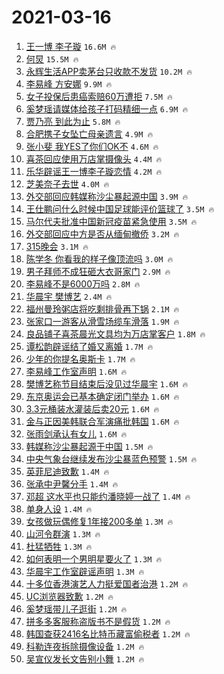# 2021-03-16

1. [王一博 李子璇](https://s.weibo.com/weibo?q=%E7%8E%8B%E4%B8%80%E5%8D%9A%20%E6%9D%8E%E5%AD%90%E7%92%87&Refer=top) `16.6M 🔥`
1. [何炅](https://s.weibo.com/weibo?q=%E4%BD%95%E7%82%85&Refer=top) `15.5M 🔥`
1. [永辉生活APP卖茅台只收款不发货](https://s.weibo.com/weibo?q=%23%E6%B0%B8%E8%BE%89%E7%94%9F%E6%B4%BBAPP%E5%8D%96%E8%8C%85%E5%8F%B0%E5%8F%AA%E6%94%B6%E6%AC%BE%E4%B8%8D%E5%8F%91%E8%B4%A7%23&Refer=top) `10.2M 🔥`
1. [李易峰 方安娜](https://s.weibo.com/weibo?q=%E6%9D%8E%E6%98%93%E5%B3%B0%20%E6%96%B9%E5%AE%89%E5%A8%9C&Refer=top) `9.9M 🔥`
1. [女子投保后患癌索赔60万遭拒](https://s.weibo.com/weibo?q=%23%E5%A5%B3%E5%AD%90%E6%8A%95%E4%BF%9D%E5%90%8E%E6%82%A3%E7%99%8C%E7%B4%A2%E8%B5%9460%E4%B8%87%E9%81%AD%E6%8B%92%23&Refer=top) `7.5M 🔥`
1. [奚梦瑶请媒体给孩子打码精细一点](https://s.weibo.com/weibo?q=%23%E5%A5%9A%E6%A2%A6%E7%91%B6%E8%AF%B7%E5%AA%92%E4%BD%93%E7%BB%99%E5%AD%A9%E5%AD%90%E6%89%93%E7%A0%81%E7%B2%BE%E7%BB%86%E4%B8%80%E7%82%B9%23&Refer=top) `6.9M 🔥`
1. [贾乃亮 到此为止](https://s.weibo.com/weibo?q=%E8%B4%BE%E4%B9%83%E4%BA%AE%20%E5%88%B0%E6%AD%A4%E4%B8%BA%E6%AD%A2&Refer=top) `5.8M 🔥`
1. [合肥携子女坠亡母亲遗言](https://s.weibo.com/weibo?q=%E5%90%88%E8%82%A5%E6%90%BA%E5%AD%90%E5%A5%B3%E5%9D%A0%E4%BA%A1%E6%AF%8D%E4%BA%B2%E9%81%97%E8%A8%80&Refer=top) `4.9M 🔥`
1. [张小斐 我YES了你们OK不](https://s.weibo.com/weibo?q=%E5%BC%A0%E5%B0%8F%E6%96%90%20%E6%88%91YES%E4%BA%86%E4%BD%A0%E4%BB%ACOK%E4%B8%8D&Refer=top) `4.6M 🔥`
1. [喜茶回应使用万店掌摄像头](https://s.weibo.com/weibo?q=%23%E5%96%9C%E8%8C%B6%E5%9B%9E%E5%BA%94%E4%BD%BF%E7%94%A8%E4%B8%87%E5%BA%97%E6%8E%8C%E6%91%84%E5%83%8F%E5%A4%B4%23&Refer=top) `4.4M 🔥`
1. [乐华辟谣王一博李子璇恋情](https://s.weibo.com/weibo?q=%23%E4%B9%90%E5%8D%8E%E8%BE%9F%E8%B0%A3%E7%8E%8B%E4%B8%80%E5%8D%9A%E6%9D%8E%E5%AD%90%E7%92%87%E6%81%8B%E6%83%85%23&Refer=top) `4.2M 🔥`
1. [芝美奈子去世](https://s.weibo.com/weibo?q=%E8%8A%9D%E7%BE%8E%E5%A5%88%E5%AD%90%E5%8E%BB%E4%B8%96&Refer=top) `4.0M 🔥`
1. [外交部回应韩媒称沙尘暴起源中国](https://s.weibo.com/weibo?q=%23%E5%A4%96%E4%BA%A4%E9%83%A8%E5%9B%9E%E5%BA%94%E9%9F%A9%E5%AA%92%E7%A7%B0%E6%B2%99%E5%B0%98%E6%9A%B4%E8%B5%B7%E6%BA%90%E4%B8%AD%E5%9B%BD%23&Refer=top) `3.9M 🔥`
1. [王仕鹏问什么时候中国足球能评价篮球了](https://s.weibo.com/weibo?q=%23%E7%8E%8B%E4%BB%95%E9%B9%8F%E9%97%AE%E4%BB%80%E4%B9%88%E6%97%B6%E5%80%99%E4%B8%AD%E5%9B%BD%E8%B6%B3%E7%90%83%E8%83%BD%E8%AF%84%E4%BB%B7%E7%AF%AE%E7%90%83%E4%BA%86%23&Refer=top) `3.5M 🔥`
1. [马尔代夫批准中国新冠疫苗紧急使用](https://s.weibo.com/weibo?q=%E9%A9%AC%E5%B0%94%E4%BB%A3%E5%A4%AB%E6%89%B9%E5%87%86%E4%B8%AD%E5%9B%BD%E6%96%B0%E5%86%A0%E7%96%AB%E8%8B%97%E7%B4%A7%E6%80%A5%E4%BD%BF%E7%94%A8&Refer=top) `3.5M 🔥`
1. [外交部回应中方是否从缅甸撤侨](https://s.weibo.com/weibo?q=%E5%A4%96%E4%BA%A4%E9%83%A8%E5%9B%9E%E5%BA%94%E4%B8%AD%E6%96%B9%E6%98%AF%E5%90%A6%E4%BB%8E%E7%BC%85%E7%94%B8%E6%92%A4%E4%BE%A8&Refer=top) `3.2M 🔥`
1. [315晚会](https://s.weibo.com/weibo?q=%23315%E6%99%9A%E4%BC%9A%23&Refer=top) `3.1M 🔥`
1. [陈学冬 你看我的样子像顶流吗](https://s.weibo.com/weibo?q=%E9%99%88%E5%AD%A6%E5%86%AC%20%E4%BD%A0%E7%9C%8B%E6%88%91%E7%9A%84%E6%A0%B7%E5%AD%90%E5%83%8F%E9%A1%B6%E6%B5%81%E5%90%97&Refer=top) `3.0M 🔥`
1. [男子拜师不成狂砸大衣哥家门](https://s.weibo.com/weibo?q=%23%E7%94%B7%E5%AD%90%E6%8B%9C%E5%B8%88%E4%B8%8D%E6%88%90%E7%8B%82%E7%A0%B8%E5%A4%A7%E8%A1%A3%E5%93%A5%E5%AE%B6%E9%97%A8%23&Refer=top) `2.9M 🔥`
1. [李易峰不是6000万吗](https://s.weibo.com/weibo?q=%E6%9D%8E%E6%98%93%E5%B3%B0%E4%B8%8D%E6%98%AF6000%E4%B8%87%E5%90%97&Refer=top) `2.8M 🔥`
1. [华晨宇 樊博艺](https://s.weibo.com/weibo?q=%E5%8D%8E%E6%99%A8%E5%AE%87%20%E6%A8%8A%E5%8D%9A%E8%89%BA&Refer=top) `2.4M 🔥`
1. [福州曼玲粥店将吃剩排骨再下锅](https://s.weibo.com/weibo?q=%23%E7%A6%8F%E5%B7%9E%E6%9B%BC%E7%8E%B2%E7%B2%A5%E5%BA%97%E5%B0%86%E5%90%83%E5%89%A9%E6%8E%92%E9%AA%A8%E5%86%8D%E4%B8%8B%E9%94%85%23&Refer=top) `2.1M 🔥`
1. [张家口一游客从滑雪场缆车滑落](https://s.weibo.com/weibo?q=%E5%BC%A0%E5%AE%B6%E5%8F%A3%E4%B8%80%E6%B8%B8%E5%AE%A2%E4%BB%8E%E6%BB%91%E9%9B%AA%E5%9C%BA%E7%BC%86%E8%BD%A6%E6%BB%91%E8%90%BD&Refer=top) `1.9M 🔥`
1. [良品铺子喜茶晨光文具均为万店掌客户](https://s.weibo.com/weibo?q=%23%E8%89%AF%E5%93%81%E9%93%BA%E5%AD%90%E5%96%9C%E8%8C%B6%E6%99%A8%E5%85%89%E6%96%87%E5%85%B7%E5%9D%87%E4%B8%BA%E4%B8%87%E5%BA%97%E6%8E%8C%E5%AE%A2%E6%88%B7%23&Refer=top) `1.8M 🔥`
1. [谭松韵辟谣结了婚又离婚](https://s.weibo.com/weibo?q=%23%E8%B0%AD%E6%9D%BE%E9%9F%B5%E8%BE%9F%E8%B0%A3%E7%BB%93%E4%BA%86%E5%A9%9A%E5%8F%88%E7%A6%BB%E5%A9%9A%23&Refer=top) `1.7M 🔥`
1. [少年的你提名奥斯卡](https://s.weibo.com/weibo?q=%23%E5%B0%91%E5%B9%B4%E7%9A%84%E4%BD%A0%E6%8F%90%E5%90%8D%E5%A5%A5%E6%96%AF%E5%8D%A1%23&Refer=top) `1.7M 🔥`
1. [李易峰工作室声明](https://s.weibo.com/weibo?q=%23%E6%9D%8E%E6%98%93%E5%B3%B0%E5%B7%A5%E4%BD%9C%E5%AE%A4%E5%A3%B0%E6%98%8E%23&Refer=top) `1.6M 🔥`
1. [樊博艺称节目结束后没见过华晨宇](https://s.weibo.com/weibo?q=%23%E6%A8%8A%E5%8D%9A%E8%89%BA%E7%A7%B0%E8%8A%82%E7%9B%AE%E7%BB%93%E6%9D%9F%E5%90%8E%E6%B2%A1%E8%A7%81%E8%BF%87%E5%8D%8E%E6%99%A8%E5%AE%87%23&Refer=top) `1.6M 🔥`
1. [东京奥运会已基本确定闭门举办](https://s.weibo.com/weibo?q=%E4%B8%9C%E4%BA%AC%E5%A5%A5%E8%BF%90%E4%BC%9A%E5%B7%B2%E5%9F%BA%E6%9C%AC%E7%A1%AE%E5%AE%9A%E9%97%AD%E9%97%A8%E4%B8%BE%E5%8A%9E&Refer=top) `1.6M 🔥`
1. [3.3元桶装水灌装后卖20元](https://s.weibo.com/weibo?q=3.3%E5%85%83%E6%A1%B6%E8%A3%85%E6%B0%B4%E7%81%8C%E8%A3%85%E5%90%8E%E5%8D%9620%E5%85%83&Refer=top) `1.6M 🔥`
1. [金与正因美韩联合军演痛批韩国](https://s.weibo.com/weibo?q=%23%E9%87%91%E4%B8%8E%E6%AD%A3%E5%9B%A0%E7%BE%8E%E9%9F%A9%E8%81%94%E5%90%88%E5%86%9B%E6%BC%94%E7%97%9B%E6%89%B9%E9%9F%A9%E5%9B%BD%23&Refer=top) `1.6M 🔥`
1. [张雨剑承认有女儿](https://s.weibo.com/weibo?q=%23%E5%BC%A0%E9%9B%A8%E5%89%91%E6%89%BF%E8%AE%A4%E6%9C%89%E5%A5%B3%E5%84%BF%23&Refer=top) `1.6M 🔥`
1. [韩媒称沙尘暴起源于中国](https://s.weibo.com/weibo?q=%23%E9%9F%A9%E5%AA%92%E7%A7%B0%E6%B2%99%E5%B0%98%E6%9A%B4%E8%B5%B7%E6%BA%90%E4%BA%8E%E4%B8%AD%E5%9B%BD%23&Refer=top) `1.5M 🔥`
1. [中央气象台继续发布沙尘暴蓝色预警](https://s.weibo.com/weibo?q=%23%E4%B8%AD%E5%A4%AE%E6%B0%94%E8%B1%A1%E5%8F%B0%E7%BB%A7%E7%BB%AD%E5%8F%91%E5%B8%83%E6%B2%99%E5%B0%98%E6%9A%B4%E8%93%9D%E8%89%B2%E9%A2%84%E8%AD%A6%23&Refer=top) `1.5M 🔥`
1. [英菲尼迪致歉](https://s.weibo.com/weibo?q=%E8%8B%B1%E8%8F%B2%E5%B0%BC%E8%BF%AA%E8%87%B4%E6%AD%89&Refer=top) `1.4M 🔥`
1. [张承中尹馨分手](https://s.weibo.com/weibo?q=%E5%BC%A0%E6%89%BF%E4%B8%AD%E5%B0%B9%E9%A6%A8%E5%88%86%E6%89%8B&Refer=top) `1.4M 🔥`
1. [邓超 这水平也只能约潘晓婷一战了](https://s.weibo.com/weibo?q=%E9%82%93%E8%B6%85%20%E8%BF%99%E6%B0%B4%E5%B9%B3%E4%B9%9F%E5%8F%AA%E8%83%BD%E7%BA%A6%E6%BD%98%E6%99%93%E5%A9%B7%E4%B8%80%E6%88%98%E4%BA%86&Refer=top) `1.4M 🔥`
1. [单身人设](https://s.weibo.com/weibo?q=%E5%8D%95%E8%BA%AB%E4%BA%BA%E8%AE%BE&Refer=top) `1.4M 🔥`
1. [女孩做玩偶修复1年接200多单](https://s.weibo.com/weibo?q=%23%E5%A5%B3%E5%AD%A9%E5%81%9A%E7%8E%A9%E5%81%B6%E4%BF%AE%E5%A4%8D1%E5%B9%B4%E6%8E%A5200%E5%A4%9A%E5%8D%95%23&Refer=top) `1.3M 🔥`
1. [山河令群演](https://s.weibo.com/weibo?q=%23%E5%B1%B1%E6%B2%B3%E4%BB%A4%E7%BE%A4%E6%BC%94%23&Refer=top) `1.3M 🔥`
1. [杜猛牺牲](https://s.weibo.com/weibo?q=%23%E6%9D%9C%E7%8C%9B%E7%89%BA%E7%89%B2%23&Refer=top) `1.3M 🔥`
1. [如何表明一个男明星要火了](https://s.weibo.com/weibo?q=%23%E5%A6%82%E4%BD%95%E8%A1%A8%E6%98%8E%E4%B8%80%E4%B8%AA%E7%94%B7%E6%98%8E%E6%98%9F%E8%A6%81%E7%81%AB%E4%BA%86%23&Refer=top) `1.3M 🔥`
1. [华晨宇工作室辟谣声明](https://s.weibo.com/weibo?q=%23%E5%8D%8E%E6%99%A8%E5%AE%87%E5%B7%A5%E4%BD%9C%E5%AE%A4%E8%BE%9F%E8%B0%A3%E5%A3%B0%E6%98%8E%23&Refer=top) `1.3M 🔥`
1. [十多位香港演艺人力挺爱国者治港](https://s.weibo.com/weibo?q=%23%E5%8D%81%E5%A4%9A%E4%BD%8D%E9%A6%99%E6%B8%AF%E6%BC%94%E8%89%BA%E4%BA%BA%E5%8A%9B%E6%8C%BA%E7%88%B1%E5%9B%BD%E8%80%85%E6%B2%BB%E6%B8%AF%23&Refer=top) `1.2M 🔥`
1. [UC浏览器致歉](https://s.weibo.com/weibo?q=UC%E6%B5%8F%E8%A7%88%E5%99%A8%E8%87%B4%E6%AD%89&Refer=top) `1.2M 🔥`
1. [奚梦瑶带儿子逛街](https://s.weibo.com/weibo?q=%23%E5%A5%9A%E6%A2%A6%E7%91%B6%E5%B8%A6%E5%84%BF%E5%AD%90%E9%80%9B%E8%A1%97%23&Refer=top) `1.2M 🔥`
1. [拼多多客服称盗版书不是假货](https://s.weibo.com/weibo?q=%E6%8B%BC%E5%A4%9A%E5%A4%9A%E5%AE%A2%E6%9C%8D%E7%A7%B0%E7%9B%97%E7%89%88%E4%B9%A6%E4%B8%8D%E6%98%AF%E5%81%87%E8%B4%A7&Refer=top) `1.2M 🔥`
1. [韩国查获2416名比特币藏富偷税者](https://s.weibo.com/weibo?q=%E9%9F%A9%E5%9B%BD%E6%9F%A5%E8%8E%B72416%E5%90%8D%E6%AF%94%E7%89%B9%E5%B8%81%E8%97%8F%E5%AF%8C%E5%81%B7%E7%A8%8E%E8%80%85&Refer=top) `1.2M 🔥`
1. [科勒连夜拆除摄像设备](https://s.weibo.com/weibo?q=%E7%A7%91%E5%8B%92%E8%BF%9E%E5%A4%9C%E6%8B%86%E9%99%A4%E6%91%84%E5%83%8F%E8%AE%BE%E5%A4%87&Refer=top) `1.2M 🔥`
1. [吴宣仪发长文告别小舞](https://s.weibo.com/weibo?q=%23%E5%90%B4%E5%AE%A3%E4%BB%AA%E5%8F%91%E9%95%BF%E6%96%87%E5%91%8A%E5%88%AB%E5%B0%8F%E8%88%9E%23&Refer=top) `1.2M 🔥`
